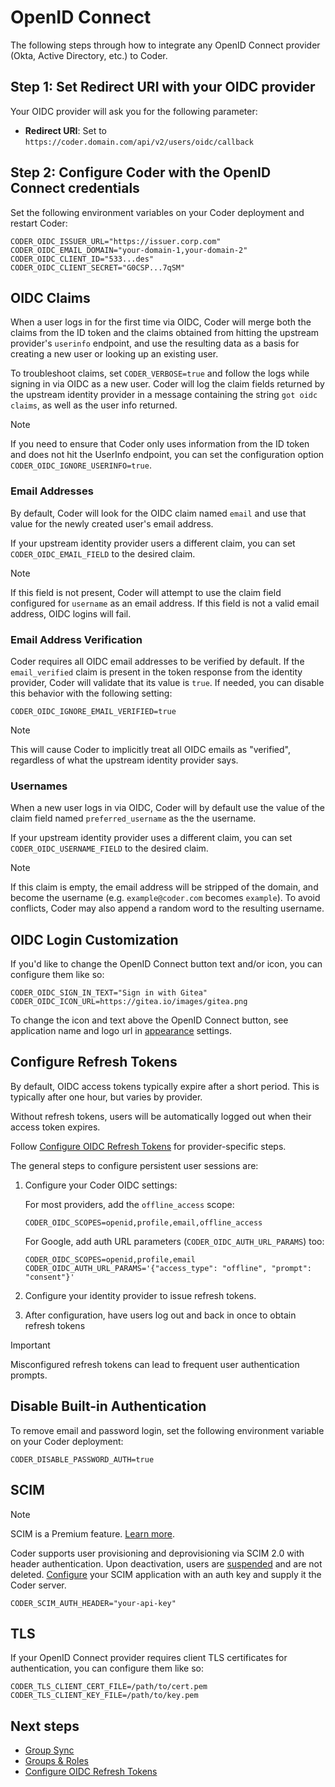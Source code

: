 # OpenID Connect

The following steps through how to integrate any OpenID Connect provider (Okta,
Active Directory, etc.) to Coder.

## Step 1: Set Redirect URI with your OIDC provider

Your OIDC provider will ask you for the following parameter:

- **Redirect URI**: Set to `https://coder.domain.com/api/v2/users/oidc/callback`

## Step 2: Configure Coder with the OpenID Connect credentials

Set the following environment variables on your Coder deployment and restart Coder:

```env
CODER_OIDC_ISSUER_URL="https://issuer.corp.com"
CODER_OIDC_EMAIL_DOMAIN="your-domain-1,your-domain-2"
CODER_OIDC_CLIENT_ID="533...des"
CODER_OIDC_CLIENT_SECRET="G0CSP...7qSM"
```

## OIDC Claims

When a user logs in for the first time via OIDC, Coder will merge both the
claims from the ID token and the claims obtained from hitting the upstream
provider's `userinfo` endpoint, and use the resulting data as a basis for
creating a new user or looking up an existing user.

To troubleshoot claims, set `CODER_VERBOSE=true` and follow the logs while
signing in via OIDC as a new user. Coder will log the claim fields returned by
the upstream identity provider in a message containing the string
`got oidc claims`, as well as the user info returned.

> [!NOTE]
> If you need to ensure that Coder only uses information from the ID
> token and does not hit the UserInfo endpoint, you can set the configuration
> option `CODER_OIDC_IGNORE_USERINFO=true`.

### Email Addresses

By default, Coder will look for the OIDC claim named `email` and use that value
for the newly created user's email address.

If your upstream identity provider users a different claim, you can set
`CODER_OIDC_EMAIL_FIELD` to the desired claim.

> [!NOTE]
> If this field is not present, Coder will attempt to use the claim
> field configured for `username` as an email address. If this field is not a
> valid email address, OIDC logins will fail.

### Email Address Verification

Coder requires all OIDC email addresses to be verified by default. If the
`email_verified` claim is present in the token response from the identity
provider, Coder will validate that its value is `true`. If needed, you can
disable this behavior with the following setting:

```env
CODER_OIDC_IGNORE_EMAIL_VERIFIED=true
```

> [!NOTE]
> This will cause Coder to implicitly treat all OIDC emails as
> "verified", regardless of what the upstream identity provider says.

### Usernames

When a new user logs in via OIDC, Coder will by default use the value of the
claim field named `preferred_username` as the the username.

If your upstream identity provider uses a different claim, you can set
`CODER_OIDC_USERNAME_FIELD` to the desired claim.

> [!NOTE]
> If this claim is empty, the email address will be stripped of the
> domain, and become the username (e.g. `example@coder.com` becomes `example`).
> To avoid conflicts, Coder may also append a random word to the resulting
> username.

## OIDC Login Customization

If you'd like to change the OpenID Connect button text and/or icon, you can
configure them like so:

```env
CODER_OIDC_SIGN_IN_TEXT="Sign in with Gitea"
CODER_OIDC_ICON_URL=https://gitea.io/images/gitea.png
```

To change the icon and text above the OpenID Connect button, see application
name and logo url in [appearance](../../setup/appearance.md) settings.

## Configure Refresh Tokens

By default, OIDC access tokens typically expire after a short period.
This is typically after one hour, but varies by provider.

Without refresh tokens, users will be automatically logged out when their access token expires.

Follow [Configure OIDC Refresh Tokens](./refresh-tokens.md) for provider-specific steps.

The general steps to configure persistent user sessions are:

1. Configure your Coder OIDC settings:

   For most providers, add the `offline_access` scope:

   ```env
   CODER_OIDC_SCOPES=openid,profile,email,offline_access
   ```

   For Google, add auth URL parameters (`CODER_OIDC_AUTH_URL_PARAMS`) too:

   ```env
   CODER_OIDC_SCOPES=openid,profile,email
   CODER_OIDC_AUTH_URL_PARAMS='{"access_type": "offline", "prompt": "consent"}'
   ```

1. Configure your identity provider to issue refresh tokens.

1. After configuration, have users log out and back in once to obtain refresh tokens

> [!IMPORTANT]
> Misconfigured refresh tokens can lead to frequent user authentication prompts.

## Disable Built-in Authentication

To remove email and password login, set the following environment variable on
your Coder deployment:

```env
CODER_DISABLE_PASSWORD_AUTH=true
```

## SCIM

> [!NOTE]
> SCIM is a Premium feature.
> [Learn more](https://coder.com/pricing#compare-plans).

Coder supports user provisioning and deprovisioning via SCIM 2.0 with header
authentication. Upon deactivation, users are
[suspended](../index.md#suspend-a-user) and are not deleted.
[Configure](../../setup/index.md) your SCIM application with an auth key and supply
it the Coder server.

```env
CODER_SCIM_AUTH_HEADER="your-api-key"
```

## TLS

If your OpenID Connect provider requires client TLS certificates for
authentication, you can configure them like so:

```env
CODER_TLS_CLIENT_CERT_FILE=/path/to/cert.pem
CODER_TLS_CLIENT_KEY_FILE=/path/to/key.pem
```

## Next steps

- [Group Sync](../idp-sync.md)
- [Groups & Roles](../groups-roles.md)
- [Configure OIDC Refresh Tokens](./refresh-tokens.md)
